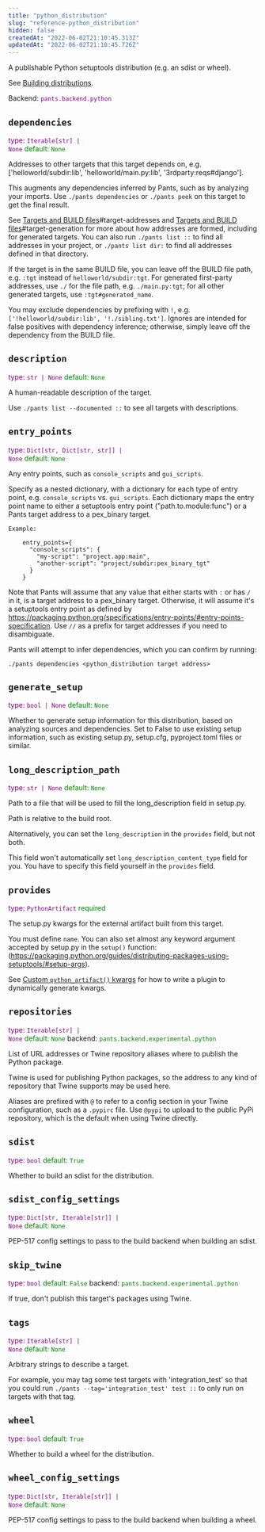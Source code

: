 ```yaml
---
title: "python_distribution"
slug: "reference-python_distribution"
hidden: false
createdAt: "2022-06-02T21:10:45.313Z"
updatedAt: "2022-06-02T21:10:45.726Z"
---
```

A publishable Python setuptools distribution (e.g. an sdist or wheel).

See [Building distributions](doc:python-distributions).

Backend: <span style="color: purple"><code>pants.backend.python</code></span>

## <code>dependencies</code>

<span style="color: purple">type: <code>Iterable[str] | None</code></span>
<span style="color: green">default: <code>None</code></span>

Addresses to other targets that this target depends on, e.g. ['helloworld/subdir:lib', 'helloworld/main.py:lib', '3rdparty:reqs#django'].

This augments any dependencies inferred by Pants, such as by analyzing your imports. Use `./pants dependencies` or `./pants peek` on this target to get the final result.

See [Targets and BUILD files](doc:targets)#target-addresses and [Targets and BUILD files](doc:targets)#target-generation for more about how addresses are formed, including for generated targets. You can also run `./pants list ::` to find all addresses in your project, or `./pants list dir:` to find all addresses defined in that directory.

If the target is in the same BUILD file, you can leave off the BUILD file path, e.g. `:tgt` instead of `helloworld/subdir:tgt`. For generated first-party addresses, use `./` for the file path, e.g. `./main.py:tgt`; for all other generated targets, use `:tgt#generated_name`.

You may exclude dependencies by prefixing with `!`, e.g. `['!helloworld/subdir:lib', '!./sibling.txt']`. Ignores are intended for false positives with dependency inference; otherwise, simply leave off the dependency from the BUILD file.

## <code>description</code>

<span style="color: purple">type: <code>str | None</code></span>
<span style="color: green">default: <code>None</code></span>

A human-readable description of the target.

Use `./pants list --documented ::` to see all targets with descriptions.

## <code>entry_points</code>

<span style="color: purple">type: <code>Dict[str, Dict[str, str]] | None</code></span>
<span style="color: green">default: <code>None</code></span>

Any entry points, such as `console_scripts` and `gui_scripts`.

Specify as a nested dictionary, with a dictionary for each type of entry point, e.g. `console_scripts` vs. `gui_scripts`. Each dictionary maps the entry point name to either a setuptools entry point ("path.to.module:func") or a Pants target address to a pex_binary target.

    Example:

        entry_points={
          "console_scripts": {
            "my-script": "project.app:main",
            "another-script": "project/subdir:pex_binary_tgt"
          }
        }

Note that Pants will assume that any value that either starts with `:` or has `/` in it, is a target address to a pex_binary target. Otherwise, it will assume it's a setuptools entry point as defined by https://packaging.python.org/specifications/entry-points/#entry-points-specification. Use `//` as a prefix for target addresses if you need to disambiguate.

Pants will attempt to infer dependencies, which you can confirm by running:

    ./pants dependencies <python_distribution target address>

## <code>generate_setup</code>

<span style="color: purple">type: <code>bool | None</code></span>
<span style="color: green">default: <code>None</code></span>

Whether to generate setup information for this distribution, based on analyzing sources and dependencies. Set to False to use existing setup information, such as existing setup.py, setup.cfg, pyproject.toml files or similar.

## <code>long_description_path</code>

<span style="color: purple">type: <code>str | None</code></span>
<span style="color: green">default: <code>None</code></span>

Path to a file that will be used to fill the long_description field in setup.py.

Path is relative to the build root.

Alternatively, you can set the `long_description` in the `provides` field, but not both.

This field won't automatically set `long_description_content_type` field for you. You have to specify this field yourself in the `provides` field.

## <code>provides</code>

<span style="color: purple">type: <code>PythonArtifact</code></span>
<span style="color: green">required</span>

The setup.py kwargs for the external artifact built from this target.

You must define `name`. You can also set almost any keyword argument accepted by setup.py in the `setup()` function: (https://packaging.python.org/guides/distributing-packages-using-setuptools/#setup-args).

See [Custom `python_artifact()` kwargs](doc:plugins-setup-py) for how to write a plugin to dynamically generate kwargs.

## <code>repositories</code>

<span style="color: purple">type: <code>Iterable[str] | None</code></span>
<span style="color: green">default: <code>None</code></span>
backend: <span style="color: green"><code>pants.backend.experimental.python</code></span>

List of URL addresses or Twine repository aliases where to publish the Python package.

Twine is used for publishing Python packages, so the address to any kind of repository that Twine supports may be used here.

Aliases are prefixed with `@` to refer to a config section in your Twine configuration, such as a `.pypirc` file. Use `@pypi` to upload to the public PyPi repository, which is the default when using Twine directly.

## <code>sdist</code>

<span style="color: purple">type: <code>bool</code></span>
<span style="color: green">default: <code>True</code></span>

Whether to build an sdist for the distribution.

## <code>sdist_config_settings</code>

<span style="color: purple">type: <code>Dict[str, Iterable[str]] | None</code></span>
<span style="color: green">default: <code>None</code></span>

PEP-517 config settings to pass to the build backend when building an sdist.

## <code>skip_twine</code>

<span style="color: purple">type: <code>bool</code></span>
<span style="color: green">default: <code>False</code></span>
backend: <span style="color: green"><code>pants.backend.experimental.python</code></span>

If true, don't publish this target's packages using Twine.

## <code>tags</code>

<span style="color: purple">type: <code>Iterable[str] | None</code></span>
<span style="color: green">default: <code>None</code></span>

Arbitrary strings to describe a target.

For example, you may tag some test targets with 'integration_test' so that you could run `./pants --tag='integration_test' test ::` to only run on targets with that tag.

## <code>wheel</code>

<span style="color: purple">type: <code>bool</code></span>
<span style="color: green">default: <code>True</code></span>

Whether to build a wheel for the distribution.

## <code>wheel_config_settings</code>

<span style="color: purple">type: <code>Dict[str, Iterable[str]] | None</code></span>
<span style="color: green">default: <code>None</code></span>

PEP-517 config settings to pass to the build backend when building a wheel.